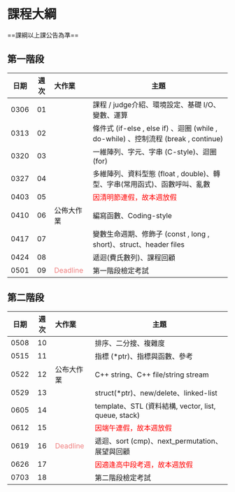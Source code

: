 # 課程大綱

==課綱以上課公告為準==

## 第一階段

| 日期 | 週次 | 大作業     | 主題                                               |
| :--: | :--: | :--------- | -------------------------------------------------- |
| 0306 |  01  |            | 課程 / judge介紹、環境設定、基礎 I/O、變數、運算  |
| 0313 |  02  |            | 條件式 (if-else , else if) 、迴圈 (while , do-while) 、控制流程 (break , continue) | 
| 0320 |  03  |            | 一維陣列、字元、字串 (C-style)、迴圈 (for)           |
| 0327 |  04  |            | 多維陣列、資料型態 (float , double)、轉型、字串(常用函式)、函數呼叫、亂數    |
| 0403 |  05  |            | <font color="#f00">因清明節連假，故本週放假 </font>                     |
| 0410 |  06  | 公佈大作業 | 編寫函數、Coding-style |
| 0417 |  07  |            | 變數生命週期、修飾子 (const , long , short)、struct、header files             |
| 0424 |  08  |            | 遞迴(費氏數列)、課程回顧                           |
| 0501 |  09  |  <font color="#F08080">Deadline</font> | 第一階段檢定考試                                   |

## 第二階段
| 日期 | 週次 | 大作業     | 主題                                               |
| :--: | :--: | :-------   | -------------------------------------------------- |
| 0508 |  10  |            | 排序、二分搜、複雜度                      |
| 0515 |  11  |            | 指標 (\*ptr)、指標與函數、參考            |
| 0522 |  12  | 公布大作業   | C++ string、C++ file/string stream                      |
| 0529 |  13  |            | struct(\*ptr)、new/delete、linked-list
| 0605 |  14  |            | template、STL (資料結構, vector, list, queue, stack)  |
| 0612 |  15  |            | <font color="#f00">因端午連假，故本週放假</font>  |       
| 0619 |  16  | <font color="#F08080">Deadline</font> |   遞迴、sort (cmp)、next_permutation、展望與回顧                               |
| 0626 |  17  |            | <font color="#f00">因適逢高中段考週，故本週放假</font>                      |
| 0703 |  18  |            | 第二階段檢定考試                                   |
